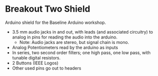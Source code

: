 # Breakout Two Shield
Arduino shield for the Baseline Arduino workshop.
  * 3.5 mm audio jacks in and out, with leads (and associated circuitry) to analog in pins for reading the audio into the arduino.
    * Note: Audio jacks are stereo, but signal chain is mono.
  * Analog Potentiometers read by the arduino as inputs
  * In series, two second order filters; one high pass, one low pass, with tunable digital resistors.
  * 2 Buttons (IEEE Logos)
  * Other used pins go out to headers
